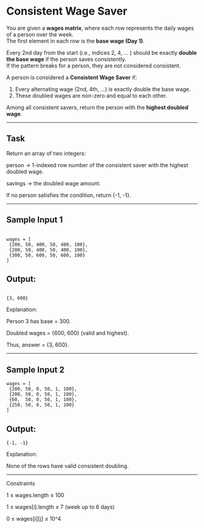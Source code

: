 # Consistent Wage Saver

You are given a **wages matrix**, where each row represents the daily wages of a person over the week.  
The first element in each row is the **base wage (Day 1)**.  

Every 2nd day from the start (i.e., indices 2, 4, … ) should be exactly **double the base wage** if the person saves consistently.  
If the pattern breaks for a person, they are not considered consistent.

A person is considered a **Consistent Wage Saver** if:
1. Every alternating wage (2nd, 4th, …) is exactly double the base wage.  
2. These doubled wages are non-zero and equal to each other.

Among all consistent savers, return the person with the **highest doubled wage**.

---
## Task
Return an array of two integers:

person → 1-indexed row number of the consistent saver with the highest doubled wage.

savings → the doubled wage amount.

If no person satisfies the condition, return {-1, -1}.

---

## Sample Input 1
```

wages = [
 {200, 50, 400, 50, 400, 100},
 {200, 50, 400, 50, 400, 100},
 {300, 50, 600, 50, 600, 100}
]

```
## Output:
```

{3, 600}

```
Explanation:

Person 3 has base = 300.

Doubled wages = {600, 600} (valid and highest).

Thus, answer = {3, 600}.

---

## Sample Input 2

```
wages = [
 {200, 50, 0, 50, 1, 100},
 {200, 50, 0, 50, 1, 100},
 {60,  50, 0, 50, 1, 100},
 {250, 50, 0, 50, 1, 100}
]
```
## Output:

```
{-1, -1}
```
Explanation:

None of the rows have valid consistent doubling.

---

Constraints

1 ≤ wages.length ≤ 100

1 ≤ wages[i].length ≤ 7 (week up to 6 days)

0 ≤ wages[i][j] ≤ 10^4
